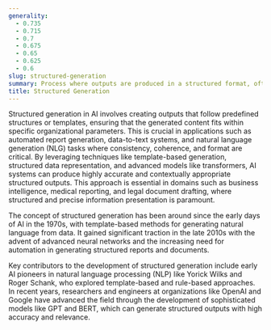```yaml
---
generality:
  - 0.735
  - 0.715
  - 0.7
  - 0.675
  - 0.65
  - 0.625
  - 0.6
slug: structured-generation
summary: Process where outputs are produced in a structured format, often requiring adherence to specific formats or templates, such as tables, graphs, or well-organized textual reports.
title: Structured Generation
---
```


Structured generation in AI involves creating outputs that follow predefined structures or templates, ensuring that the generated content fits within specific organizational parameters. This is crucial in applications such as automated report generation, data-to-text systems, and natural language generation (NLG) tasks where consistency, coherence, and format are critical. By leveraging techniques like template-based generation, structured data representation, and advanced models like transformers, AI systems can produce highly accurate and contextually appropriate structured outputs. This approach is essential in domains such as business intelligence, medical reporting, and legal document drafting, where structured and precise information presentation is paramount.

The concept of structured generation has been around since the early days of AI in the 1970s, with template-based methods for generating natural language from data. It gained significant traction in the late 2010s with the advent of advanced neural networks and the increasing need for automation in generating structured reports and documents.

Key contributors to the development of structured generation include early AI pioneers in natural language processing (NLP) like Yorick Wilks and Roger Schank, who explored template-based and rule-based approaches. In recent years, researchers and engineers at organizations like OpenAI and Google have advanced the field through the development of sophisticated models like GPT and BERT, which can generate structured outputs with high accuracy and relevance.
